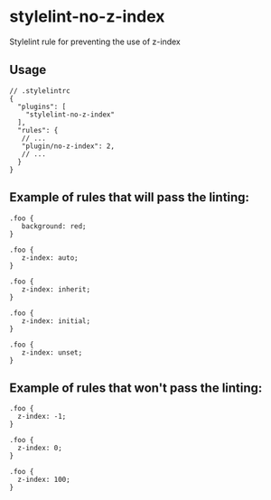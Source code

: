 # stylelint-no-z-index
Stylelint rule for preventing the use of z-index

## Usage
    // .stylelintrc
    {
      "plugins": [
        "stylelint-no-z-index"
      ],
      "rules": {
       // ...
       "plugin/no-z-index": 2,
       // ...
      }
    }

## Example of rules that will pass the linting:

    .foo {
       background: red;
    }

    .foo {
       z-index: auto;
    }

    .foo {
       z-index: inherit;
    }

    .foo {
       z-index: initial;
    }

    .foo {
       z-index: unset;
    }
   
## Example of rules that won't pass the linting:

    .foo {
      z-index: -1;
    }
    
    .foo {
      z-index: 0;
    }
    
    .foo {
      z-index: 100;
    }
   
